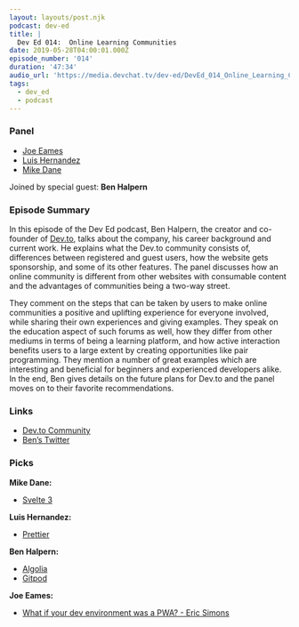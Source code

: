 ```yaml
---
layout: layouts/post.njk
podcast: dev-ed
title: |
  Dev Ed 014:  Online Learning Communities
date: 2019-05-28T04:00:01.000Z
episode_number: '014'
duration: '47:34'
audio_url: 'https://media.devchat.tv/dev-ed/DevEd_014_Online_Learning_Communities.mp3'
tags:
  - dev_ed
  - podcast
---
```


### **Panel**

- [Joe Eames](https://thinkster.io/)
- [Luis Hernandez](https://lambdaschool.com/company/)
- [Mike Dane](http://mikedane.com/)

Joined by special guest: **Ben Halpern**

### **Episode Summary**

In this episode of the Dev Ed podcast, Ben Halpern, the creator and co-founder of [Dev.to](https://dev.to/), talks about the company, his career background and current work. He explains what the Dev.to community consists of, differences between registered and guest users, how the website gets sponsorship, and some of its other features. The panel discusses how an online community is different from other websites with consumable content and the advantages of communities being a two-way street.

They comment on the steps that can be taken by users to make online communities a positive and uplifting experience for everyone involved, while sharing their own experiences and giving examples. They speak on the education aspect of such forums as well, how they differ from other mediums in terms of being a learning platform, and how active interaction benefits users to a large extent by creating opportunities like pair programming. They mention a number of great examples which are interesting and beneficial for beginners and experienced developers alike. In the end, Ben gives details on the future plans for Dev.to and the panel moves on to their favorite recommendations.

### **Links**

- [Dev.to Community](https://dev.to/)
- [Ben’s Twitter](https://twitter.com/bendhalpern?lang=en)

### **Picks**

**Mike Dane:**

- [Svelte 3](https://github.com/sveltejs/svelte/projects/3)

**Luis Hernandez:**

- [Prettier](https://marketplace.visualstudio.com/items?itemName=MadsKristensen.JavaScriptPrettier)

**Ben Halpern:**

- [Algolia](https://www.algolia.com/)
- [Gitpod](https://www.gitpod.io/)

**Joe Eames:**

- [What if your dev environment was a PWA? - Eric Simons](https://www.youtube.com/watch?v=i01V52I56TA)
